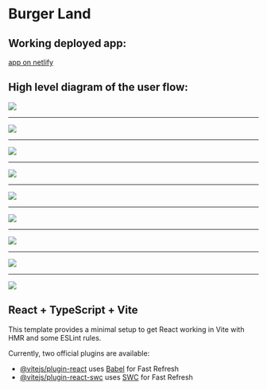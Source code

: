 # Burger Land

## Working deployed app:

[app on netlify](https://burger-land-mch.netlify.app/)

## High level diagram of the user flow:

![](user_flow/burger%20land%20(1).png)
***
![](user_flow/burger%20land%20(2).png)
***
![](user_flow/burger%20land%20(3).png)
***
![](user_flow/burger%20land%20(4).png)
***
![](user_flow/burger%20land%20(5).png)
***
![](user_flow/burger%20land%20(6).png)
***
![](user_flow/burger%20land%20(7).png)
***
![](user_flow/burger%20land%20(8).png)
***
![](user_flow/burger%20land%20(9).png)

## React + TypeScript + Vite

This template provides a minimal setup to get React working in Vite with HMR and some ESLint rules.

Currently, two official plugins are available:

- [@vitejs/plugin-react](https://github.com/vitejs/vite-plugin-react/blob/main/packages/plugin-react/README.md) uses [Babel](https://babeljs.io/) for Fast Refresh
- [@vitejs/plugin-react-swc](https://github.com/vitejs/vite-plugin-react-swc) uses [SWC](https://swc.rs/) for Fast Refresh


